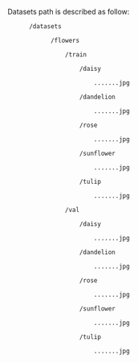 Datasets path is described as follow: 

          /datasets
	  
				/flowers
				
					/train
					
						/daisy 
						
							.......jpg 
							
						/dandelion 
				
							.......jpg 
							
						/rose  
						
							.......jpg  
							
						/sunflower   
						
							.......jpg   
							
						/tulip   
						
							.......jpg   
							
					/val   
					
						/daisy   
						
							.......jpg   
							
						/dandelion   
						
							.......jpg   
							
						/rose   
						
							.......jpg   
							
						/sunflower   
						
							.......jpg   
							
						/tulip   
						
							.......jpg
